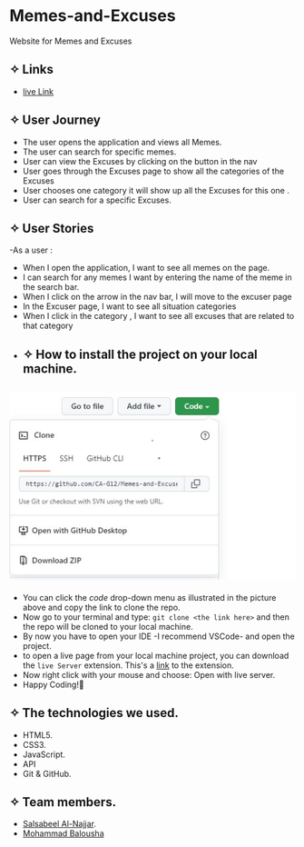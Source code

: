 # Memes-and-Excuses
 Website for Memes and Excuses 

## ✧ Links
- [ live Link ]("")

## ✧ User Journey
- The user opens the application and views all Memes.
- The user can search for specific memes.
- User can view the Excuses by clicking on the button in the nav
- User goes through the Excuses page to show all the categories of the Excuses 
- User chooses one category it will show up all the Excuses for this one .
- User can search for a specific Excuses.

## ✧ User Stories
-As a user : 
- When I open the application, I want to see all memes on the page.
- I can search for any memes I want by entering the name of the meme in the search bar. 
- When I click on the arrow in the nav bar, I will move to the excuser page
-  In the Excuser page, I want to see all situation categories 
- When I click in the category , I want to see all excuses that are related to that category
- ## ✧ How to install the project on your local machine.

## ![Memes-and-Excuses](./images/clone.jpg)

- You can click the _code_ drop-down menu as illustrated in the picture above and copy the link to clone the repo.
- Now go to your terminal and type: `git clone <the link here>` and then the repo will be cloned to your local machine.
- By now you have to open your IDE -I recommend VSCode- and open the project.
- to open a live page from your local machine project, you can download the `live Server` extension. This's a [link](https://marketplace.visualstudio.com/items?itemName=ritwickdey.LiveServer) to the extension.
- Now right click with your mouse and choose: Open with live server.
- Happy Coding!🤞

## ✧ The technologies we used.

- HTML5.
- CSS3.
- JavaScript.
- API
- Git & GitHub.
## ✧ Team members.

- [Salsabeel Al-Najjar](https://github.com/salsabeelomar).
- [Mohammad Balousha](https://github.com/MohammedOmar123)

